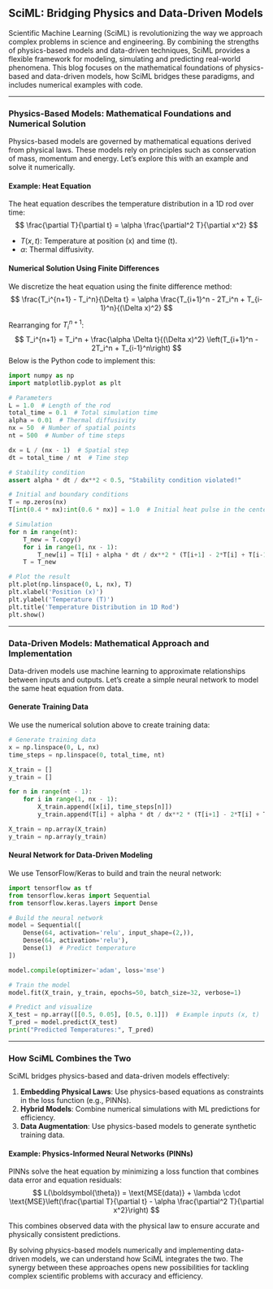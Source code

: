 ## SciML: Bridging Physics and Data-Driven Models

Scientific Machine Learning (SciML) is revolutionizing the way we approach complex problems in science and engineering. By combining the strengths of physics-based models and data-driven techniques, SciML provides a flexible framework for modeling, simulating and predicting real-world phenomena. This blog focuses on the mathematical foundations of physics-based and data-driven models, how SciML bridges these paradigms, and includes numerical examples with code.

---

### Physics-Based Models: Mathematical Foundations and Numerical Solution
Physics-based models are governed by mathematical equations derived from physical laws. These models rely on principles such as conservation of mass, momentum and energy. Let’s explore this with an example and solve it numerically.

#### Example: Heat Equation
The heat equation describes the temperature distribution in a 1D rod over time:
$$
\frac{\partial T}{\partial t} = \alpha \frac{\partial^2 T}{\partial x^2}
$$


- $T(x, t)$: Temperature at position \(x\) and time \(t\).
- $\alpha$: Thermal diffusivity.

#### Numerical Solution Using Finite Differences
We discretize the heat equation using the finite difference method:
$$
\frac{T_i^{n+1} - T_i^n}{\Delta t} = \alpha \frac{T_{i+1}^n - 2T_i^n + T_{i-1}^n}{(\Delta x)^2}
$$

Rearranging for $T_i^{n+1}$:
$$
T_i^{n+1} = T_i^n + \frac{\alpha \Delta t}{(\Delta x)^2} \left(T_{i+1}^n - 2T_i^n + T_{i-1}^n\right)
$$
Below is the Python code to implement this:

```python
import numpy as np
import matplotlib.pyplot as plt

# Parameters
L = 1.0  # Length of the rod
total_time = 0.1  # Total simulation time
alpha = 0.01  # Thermal diffusivity
nx = 50  # Number of spatial points
nt = 500  # Number of time steps

dx = L / (nx - 1)  # Spatial step
dt = total_time / nt  # Time step

# Stability condition
assert alpha * dt / dx**2 < 0.5, "Stability condition violated!"

# Initial and boundary conditions
T = np.zeros(nx)
T[int(0.4 * nx):int(0.6 * nx)] = 1.0  # Initial heat pulse in the center

# Simulation
for n in range(nt):
    T_new = T.copy()
    for i in range(1, nx - 1):
        T_new[i] = T[i] + alpha * dt / dx**2 * (T[i+1] - 2*T[i] + T[i-1])
    T = T_new

# Plot the result
plt.plot(np.linspace(0, L, nx), T)
plt.xlabel('Position (x)')
plt.ylabel('Temperature (T)')
plt.title('Temperature Distribution in 1D Rod')
plt.show()
```

---

### Data-Driven Models: Mathematical Approach and Implementation
Data-driven models use machine learning to approximate relationships between inputs and outputs. Let’s create a simple neural network to model the same heat equation from data.

#### Generate Training Data
We use the numerical solution above to create training data:

```python
# Generate training data
x = np.linspace(0, L, nx)
time_steps = np.linspace(0, total_time, nt)

X_train = []
y_train = []

for n in range(nt - 1):
    for i in range(1, nx - 1):
        X_train.append([x[i], time_steps[n]])
        y_train.append(T[i] + alpha * dt / dx**2 * (T[i+1] - 2*T[i] + T[i-1]))

X_train = np.array(X_train)
y_train = np.array(y_train)
```

#### Neural Network for Data-Driven Modeling
We use TensorFlow/Keras to build and train the neural network:

```python
import tensorflow as tf
from tensorflow.keras import Sequential
from tensorflow.keras.layers import Dense

# Build the neural network
model = Sequential([
    Dense(64, activation='relu', input_shape=(2,)),
    Dense(64, activation='relu'),
    Dense(1)  # Predict temperature
])

model.compile(optimizer='adam', loss='mse')

# Train the model
model.fit(X_train, y_train, epochs=50, batch_size=32, verbose=1)

# Predict and visualize
X_test = np.array([[0.5, 0.05], [0.5, 0.1]])  # Example inputs (x, t)
T_pred = model.predict(X_test)
print("Predicted Temperatures:", T_pred)
```

---

### How SciML Combines the Two
SciML bridges physics-based and data-driven models effectively:

1. **Embedding Physical Laws**: Use physics-based equations as constraints in the loss function (e.g., PINNs).
2. **Hybrid Models**: Combine numerical simulations with ML predictions for efficiency.
3. **Data Augmentation**: Use physics-based models to generate synthetic training data.

#### Example: Physics-Informed Neural Networks (PINNs)
PINNs solve the heat equation by minimizing a loss function that combines data error and equation residuals:
$$
L(\boldsymbol{\theta}) = \text{MSE(data)} + \lambda \cdot \text{MSE}\left(\frac{\partial T}{\partial t} - \alpha \frac{\partial^2 T}{\partial x^2}\right)
$$


This combines observed data with the physical law to ensure accurate and physically consistent predictions.

By solving physics-based models numerically and implementing data-driven models, we can understand how SciML integrates the two. The synergy between these approaches opens new possibilities for tackling complex scientific problems with accuracy and efficiency. 